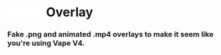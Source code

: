 # [![Vape](https://raw.githubusercontent.com/VapeOverlay/Overlay/main/index_files/images/logo.png)](https://vape.overlay.ml)Overlay

### Fake .png and animated .mp4 overlays to make it seem like you're using Vape V4.
